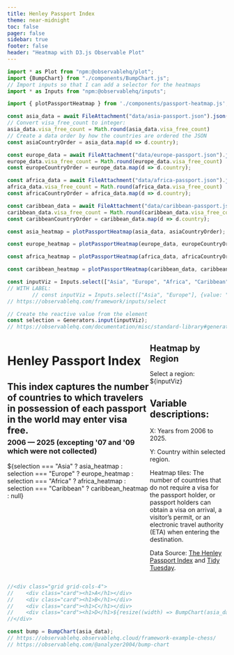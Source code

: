 ```yaml
---
title: Henley Passport Index
theme: near-midnight
toc: false
pager: false
sidebar: true
footer: false
header: "Heatmap with D3.js Observable Plot"
---
```


<head>
    <meta charset="UTF-8">
    <meta name="viewport" content="width=device-width, initial-scale=1.0">
</head>

```js
import * as Plot from "npm:@observablehq/plot";
import {BumpChart} from "./components/BumpChart.js";
// Import inputs so that I can add a selector for the heatmaps
import * as Inputs from "npm:@observablehq/inputs";
```

```js
import { plotPassportHeatmap } from './components/passport-heatmap.js';
```

<!-- Define Region Data -->
```js
const asia_data = await FileAttachment("data/asia-passport.json").json();
// Convert visa_free_count to integer:
asia_data.visa_free_count = Math.round(asia_data.visa_free_count)
// Create a data order by how the countries are ordered the JSON
const asiaCountryOrder = asia_data.map(d => d.country);
```

```js
const europe_data = await FileAttachment("data/europe-passport.json").json();
europe_data.visa_free_count = Math.round(europe_data.visa_free_count)
const europeCountryOrder = europe_data.map(d => d.country);
```

```js
const africa_data = await FileAttachment("data/africa-passport.json").json();
africa_data.visa_free_count = Math.round(africa_data.visa_free_count)
const africaCountryOrder = africa_data.map(d => d.country);
```

```js
const caribbean_data = await FileAttachment("data/caribbean-passport.json").json();
caribbean_data.visa_free_count = Math.round(caribbean_data.visa_free_count)
const caribbeanCountryOrder = caribbean_data.map(d => d.country);
```

<!-- Define Region Heatmaps -->
```js
const asia_heatmap = plotPassportHeatmap(asia_data, asiaCountryOrder);
```

```js
const europe_heatmap = plotPassportHeatmap(europe_data, europeCountryOrder);
```

```js
const africa_heatmap = plotPassportHeatmap(africa_data, africaCountryOrder);
```

```js
const caribbean_heatmap = plotPassportHeatmap(caribbean_data, caribbeanCountryOrder);
```



```js
const inputViz = Inputs.select(["Asia", "Europe", "Africa", "Caribbean"], {value: "Asia"});
// WITH LABEL: 
        // const inputViz = Inputs.select(["Asia", "Europe"], {value: "Asia", label: "Select a Region:"});
// https://observablehq.com/framework/inputs/select

// Create the reactive value from the element
const selection = Generators.input(inputViz); 
// https://observablehq.com/documentation/misc/standard-library#generators
```

<div class="card" style="width: fit-content;">
    <div style="display: flex; justify-content: space-between; align-items: top;">
        <div style="min-width: 65%;">
            <h1>Henley Passport Index</h1>
            <h2 style="margin-bottom: 0;">This index captures the number of countries to which travelers in possession of each passport in the world may enter visa free.</h2>
            <h3 style="margin-top: 5px;">2006 — 2025 (excepting '07 and '09 which were not collected)</h3>
            ${selection === "Asia" ? asia_heatmap
            : selection === "Europe" ? europe_heatmap
            : selection === "Africa" ? africa_heatmap
            : selection === "Caribbean" ? caribbean_heatmap
            : null}
        </div>
        <div>
            <h1 style="font-size: 1.4em; margin-top: 15px;">Heatmap by Region</h1>
            <p>Select a region: ${inputViz}</p>
            <h2><b>Variable descriptions:</b></h2>
            <p>X: Years from 2006 to 2025.</p>
            <p>Y: Country within selected region.</p>
            <p>Heatmap tiles: The number of countries that do not require a visa for the passport holder, or passport holders can obtain a visa on arrival, a visitor’s permit, or an electronic travel authority (ETA) when entering the destination.</p>
            <p>Data Source: <a href="https://www.henleyglobal.com/passport-index/ranking" target="_blank">The Henley Passport Index</a> and <a href="https://github.com/rfordatascience/tidytuesday/tree/main/data/2025/2025-09-09" target="_blank">Tidy Tuesday</a>.</p>
        </div>
    </div>
</div>


```js
//<div class="grid grid-cols-4">
//    <div class="card"><h1>A</h1></div>
//    <div class="card"><h1>B</h1></div>
//    <div class="card"><h1>C</h1></div>
//    <div class="card"><h1>D</h1>${resize((width) => BumpChart(asia_data, {width}))}</div>
//</div>
```



```js
const bump = BumpChart(asia_data);
// https://observablehq.observablehq.cloud/framework-example-chess/
// https://observablehq.com/@analyzer2004/bump-chart
```